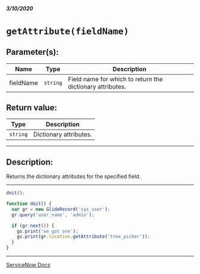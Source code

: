 ##### 3/10/2020
# `getAttribute(fieldName)`
## Parameter(s):
| Name | Type | Description |
|---|---|---|
| fieldName | `string` | Field name for which to return the dictionary attributes. |

## Return value:
| Type | Description |
|---|---|
| `string` | Dictionary attributes. |

---

## Description:
Returns the dictionary attributes for the specified field.

---

```js
doit();

function doit() {
  var gr = new GlideRecord('sys_user');
  gr.query('user_name', 'admin');

  if (gr.next()) {
    gs.print('we got one');
    gs.print(gr.location.getAttribute('tree_picker'));
  }
}
```

---

[ServiceNow Docs](https://developer.servicenow.com/app.do#!/api_doc?v=newyork&id=SGR-getAttribute_S)